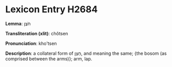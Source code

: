 # Lexicon Entry H2684

**Lemma**: חֹצֶן

**Transliteration (xlit)**: chôtsen

**Pronunciation**: kho'tsen

**Description**:
a collateral form of חֵצֶן, and meaning the same; {the bosom (as comprised between the arms)}; arm, lap.
